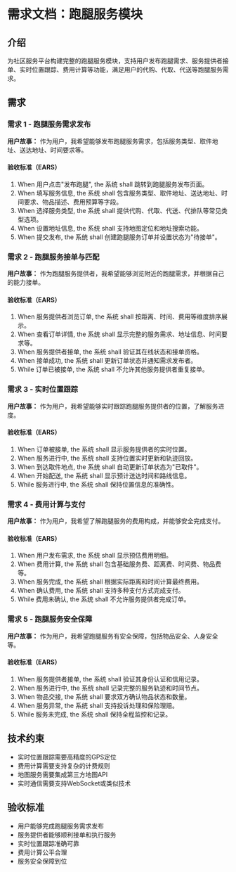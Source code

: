 # 需求文档：跑腿服务模块

## 介绍

为社区服务平台构建完整的跑腿服务模块，支持用户发布跑腿需求、服务提供者接单、实时位置跟踪、费用计算等功能，满足用户的代购、代取、代送等跑腿服务需求。

## 需求

### 需求 1 - 跑腿服务需求发布

**用户故事：** 作为用户，我希望能够发布跑腿服务需求，包括服务类型、取件地址、送达地址、时间要求等。

#### 验收标准（EARS）
1. When 用户点击"发布跑腿", the 系统 shall 跳转到跑腿服务发布页面。
2. When 填写服务信息, the 系统 shall 包含服务类型、取件地址、送达地址、时间要求、物品描述、费用预算等字段。
3. When 选择服务类型, the 系统 shall 提供代购、代取、代送、代排队等常见类型选项。
4. When 设置地址信息, the 系统 shall 支持地图定位和地址搜索功能。
5. When 提交发布, the 系统 shall 创建跑腿服务订单并设置状态为"待接单"。

### 需求 2 - 跑腿服务接单与匹配

**用户故事：** 作为跑腿服务提供者，我希望能够浏览附近的跑腿需求，并根据自己的能力接单。

#### 验收标准（EARS）
1. When 服务提供者浏览订单, the 系统 shall 按距离、时间、费用等维度排序展示。
2. When 查看订单详情, the 系统 shall 显示完整的服务需求、地址信息、时间要求等。
3. When 服务提供者接单, the 系统 shall 验证其在线状态和接单资格。
4. When 接单成功, the 系统 shall 更新订单状态并通知需求发布者。
5. While 订单已被接单, the 系统 shall 不允许其他服务提供者重复接单。

### 需求 3 - 实时位置跟踪

**用户故事：** 作为用户，我希望能够实时跟踪跑腿服务提供者的位置，了解服务进度。

#### 验收标准（EARS）
1. When 订单被接单, the 系统 shall 显示服务提供者的实时位置。
2. When 服务进行中, the 系统 shall 支持位置实时更新和轨迹回放。
3. When 到达取件地点, the 系统 shall 自动更新订单状态为"已取件"。
4. When 开始配送, the 系统 shall 显示预计送达时间和路线信息。
5. While 服务进行中, the 系统 shall 保持位置信息的准确性。

### 需求 4 - 费用计算与支付

**用户故事：** 作为用户，我希望了解跑腿服务的费用构成，并能够安全完成支付。

#### 验收标准（EARS）
1. When 用户发布需求, the 系统 shall 显示预估费用明细。
2. When 费用计算, the 系统 shall 包含基础服务费、距离费、时间费、物品费等。
3. When 服务完成, the 系统 shall 根据实际距离和时间计算最终费用。
4. When 确认费用, the 系统 shall 支持多种支付方式完成支付。
5. While 费用未确认, the 系统 shall 不允许服务提供者完成订单。

### 需求 5 - 跑腿服务安全保障

**用户故事：** 作为用户，我希望跑腿服务有安全保障，包括物品安全、人身安全等。

#### 验收标准（EARS）
1. When 服务提供者接单, the 系统 shall 验证其身份认证和信用记录。
2. When 服务进行中, the 系统 shall 记录完整的服务轨迹和时间节点。
3. When 物品交接, the 系统 shall 要求双方确认物品状态和数量。
4. When 服务异常, the 系统 shall 支持投诉处理和保险理赔。
5. While 服务未完成, the 系统 shall 保持全程监控和记录。

## 技术约束

- 实时位置跟踪需要高精度的GPS定位
- 费用计算需要支持复杂的计费规则
- 地图服务需要集成第三方地图API
- 实时通信需要支持WebSocket或类似技术

## 验收标准

- 用户能够完成跑腿服务需求发布
- 服务提供者能够顺利接单和执行服务
- 实时位置跟踪准确可靠
- 费用计算公平合理
- 服务安全保障到位 